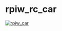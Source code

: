 # rpiw_rc_car  
[![rpiw_car](https://github.com/inunosinsi/rpiw_rc_car/assets/10287105/8aa12b84-eb17-4ee0-839e-cc9a1640735e)](https://www.youtube.com/watch?v=kArpdcDjp2o)
